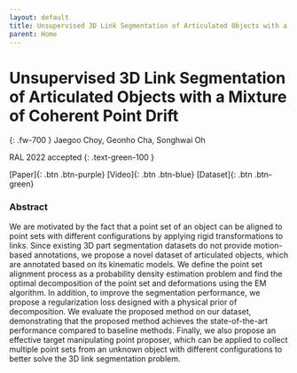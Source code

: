 ```yaml
---
layout: default
title: Unsupervised 3D Link Segmentation of Articulated Objects with a Mixture of Coherent Point Drift
parent: Home
---
```

# Unsupervised 3D Link Segmentation of Articulated Objects with a Mixture of Coherent Point Drift
{: .fw-700 }
Jaegoo Choy, Geonho Cha, Songhwai Oh

RAL 2022 accepted
{: .text-green-100 }

[Paper]{: .btn  .btn-purple}
[Video]{: .btn .btn-blue}
[Dataset]{: .btn .btn-green}

### Abstract
We are motivated by the fact that a point set of an object can be aligned to point sets with different configurations by applying rigid transformations to links. Since existing 3D part segmentation datasets do not provide motion-based annotations, we propose a novel dataset of articulated objects, which are annotated based on its kinematic models. We define the point set alignment process as a probability density estimation problem and find the optimal decomposition of the point set and deformations using the EM algorithm. In addition, to improve the segmentation performance, we propose a regularization loss designed with a physical prior of decomposition. We evaluate the proposed method on our dataset, demonstrating that the proposed method achieves the state-of-the-art performance compared to baseline methods. Finally, we also propose an effective target manipulating point proposer, which can be applied to collect multiple point sets from an unknown object with different configurations to better solve the 3D link segmentation problem.

